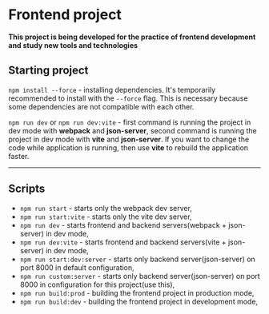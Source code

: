 # Frontend project 

**This project is being developed for the practice of frontend development and study new tools and technologies**

## Starting project

``npm install --force`` - installing dependencies. It's temporarily recommended to install with the `--force` flag. This is
necessary because some dependencies are not compatible with each other.  
  
``npm run dev`` or ``npm run dev:vite`` - first command is running the project in dev mode with **webpack** and **json-server**,
second command is running the project in dev mode with **vite** and **json-server**. If you want to change the code while application is running,
then use **vite** to rebuild the application faster. 

----

## Scripts

- ``npm run start`` - starts only the webpack dev server,
- ``npm run start:vite`` - starts only the vite dev server,
- ``npm run dev`` - starts frontend and backend servers(webpack + json-server) in dev mode,
- ``npm run dev:vite`` - starts frontend and backend servers(vite + json-server) in dev mode,
- ``npm run start:dev:server`` - starts only backend server(json-server) on port 8000 in default configuration,
- ``npm run custom:server`` - starts only backend server(json-server) on port 8000 in configuration for this project(use this), 
- ``npm run build:prod`` - building the frontend project in production mode,
- ``npm run build:dev`` - building the frontend project in development mode, 

[//]: # (  "lint:ts": "eslint \"**/*.{ts,tsx}\"",)

[//]: # (  "lint:ts:fix": "eslint \"**/*.{ts,tsx}\" --fix",)

[//]: # (  "lint:scss": "npx stylelint \"**/*.scss\"",)

[//]: # (  "lint:scss:fix": "npx stylelint \"**/*.scss\" --fix",)

[//]: # (  "jest:init": "jest --init",)

[//]: # (  "test:unit": "jest --config ./config/jest/jest.config.ts",)

[//]: # (  "test:ui": "npx loki test",)

[//]: # (  "test:ui:ok": "npx loki approve",)

[//]: # (  "test:ui:ci": "npx loki --requireReference --reactUri file:./storybook-static",)

[//]: # (  "test:ui:report": "npm run test:ui:json && npm run test:ui:html",)

[//]: # (  "test:ui:json": "node scripts/generate-visual-json-report.js",)

[//]: # (  "test:ui:html": "reg-cli --from .loki/report.json --report .loki/report.html",)

[//]: # (  "storybook": "storybook dev -p 6006 -c ./config/storybook",)

[//]: # (  "storybook:build": "storybook build -c ./config/storybook",)

[//]: # (  "prepare": "husky install",)

[//]: # (  "generate:slice": "node ./scripts/createSlice/index.js")